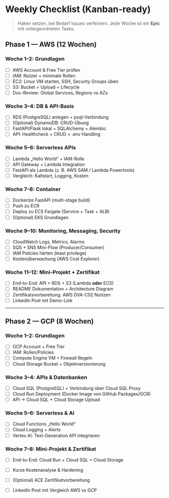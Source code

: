 # Weekly Checklist (Kanban-ready)

> Haken setzen, bei Bedarf Issues verfeinern. Jede Woche ist ein **Epic** mit untergeordneten Tasks.

## Phase 1 — AWS (12 Wochen)

### Woche 1–2: Grundlagen
- [ ] AWS Account & Free Tier prüfen
- [ ] IAM: Nutzer + minimale Rollen
- [ ] EC2: Linux VM starten, SSH, Security Groups üben
- [ ] S3: Bucket + Upload + Lifecycle
- [ ] Doc-Review: Global Services, Regions vs AZs

### Woche 3–4: DB & API-Basis
- [ ] RDS (PostgreSQL) anlegen + psql-Verbindung
- [ ] (Optional) DynamoDB: CRUD-Übung
- [ ] FastAPI/Flask lokal + SQLAlchemy + Alembic
- [ ] API: Healthcheck + CRUD + .env Handling

### Woche 5–6: Serverless APIs
- [ ] Lambda „Hello World“ + IAM-Rolle
- [ ] API Gateway + Lambda Integration
- [ ] FastAPI als Lambda (z. B. AWS SAM / Lambda Powertools)
- [ ] Vergleich: Kaltstart, Logging, Kosten

### Woche 7–8: Container
- [ ] Dockerize FastAPI (multi-stage build)
- [ ] Push zu ECR
- [ ] Deploy zu ECS Fargate (Service + Task + ALB)
- [ ] (Optional) EKS Grundlagen

### Woche 9–10: Monitoring, Messaging, Security
- [ ] CloudWatch Logs, Metrics, Alarms
- [ ] SQS + SNS Mini-Flow (Producer/Consumer)
- [ ] IAM Policies härten (least privilege)
- [ ] Kostenüberwachung (AWS Cost Explorer)

### Woche 11–12: Mini-Projekt + Zertifikat
- [ ] End-to-End: API + RDS + S3 (Lambda **oder** ECS)
- [ ] README Dokumentation + Architecture Diagram
- [ ] Zertifikatsvorbereitung: AWS DVA-C02 Notizen
- [ ] LinkedIn Post mit Demo-Link

---

## Phase 2 — GCP (8 Wochen)

### Woche 1–2: Grundlagen
- [ ] GCP Account + Free Tier
- [ ] IAM: Rollen/Policies
- [ ] Compute Engine VM + Firewall Regeln
- [ ] Cloud Storage Bucket + Objektversionierung

### Woche 3–4: APIs & Datenbanken
- [ ] Cloud SQL (PostgreSQL) + Verbindung über Cloud SQL Proxy
- [ ] Cloud Run Deployment (Docker Image von GitHub Packages/GCR)
- [ ] API → Cloud SQL + Cloud Storage Upload

### Woche 5–6: Serverless & AI
- [ ] Cloud Functions „Hello World“
- [ ] Cloud Logging + Alerts
- [ ] Vertex AI: Text-Generation API integrieren

### Woche 7–8: Mini-Projekt & Zertifikat
- [ ] End-to-End: Cloud Run + Cloud SQL + Cloud Storage
- [ ] Kurze Kostenanalyse & Hardening
- [ ] (Optional) ACE Zertifikatvorbereitung
- [ ] LinkedIn Post mit Vergleich AWS vs GCP

